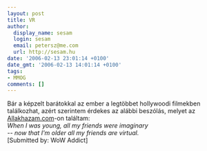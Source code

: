 ```yaml
---
layout: post
title: VR
author:
  display_name: sesam
  login: sesam
  email: petersz@me.com
  url: http://sesam.hu
date: '2006-02-13 23:01:14 +0100'
date_gmt: '2006-02-13 14:01:14 +0100'
tags:
- MMOG
comments: []
---
```


Bár a képzelt barátokkal az ember a legtöbbet hollywoodi filmekben találkozhat, azért szerintem érdekes az alábbi beszólás, melyet az [Allakhazam.com](http://wow.allakhazam.com)-on találtam:  
_When I was young, all my friends were imaginary  
\-- now that I'm older all my friends are virtual._  
[Submitted by: WoW Addict]
